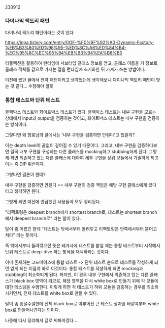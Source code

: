 230912

### 다이나믹 팩토리 패턴
다이나믹 팩토리 패턴이라는 것이 있다.

https://inpa.tistory.com/entry/GOF-%F0%9F%92%A0-Dynamic-Factory-%EB%B3%80%ED%98%95-%ED%8C%A8%ED%84%B4-%EC%95%8C%EC%95%84%EB%B3%B4%EA%B8%B0

리플렉션을 활용하여 런타임에 서브타입 클래스 정보를 얻고, 클래스 이름을 키 정보로, 클래스 객체를 값으로 가지는 맵을 런타임에 초기화한 뒤 가져가 쓰는 방법이다.

이전에 썼던 글에서 전략 패턴이라고 생각했는데 생각해보니 다이나믹 팩토리 패턴이 맞는 것 같다... 수정해야 할듯


### 통합 테스트와 단위 테스트

블랙박스 테스트와 화이트박스 테스트가 있다. 블랙박스 테스트는 내부 구현을 모르는 상태에서 input과 output을 검증하는 것이고, 화이트박스 테스트는 내부 구현을 검증하는 방식이다.

그렇다면 왜 향로님의 글에서는 '내부 구현을 검증하면 안된다'고 했을까?

이는 depth level이 끝없이 깊어질 수 있기 때문이다. 그리고, 내부 구현을 검증하다보면 결국 내부 구현을 구성하는 다른 클래스를 mocking하고 stubbing하게 된다. 그렇게 되면 의존하고 있는 다른 클래스에 대하여 세부 구현을 상위 모듈에서 기술하게 되고 이는 즉 DIP 위반이다. 

그렇다면 결론이 뭔데?

내부 구현을 검증하면 안된다 == 내부 구현의 검증 책임은 해당 구현 클래스에게 있다 라고 생각하면 된다.


그렇게 되면 예전에 언급했던 내용들이 모두 정리된다.

"리팩토링은 deepest branch에서 shortest branch로, 테스트는 shortest branch에서 deepest branch로" 라는 말이 있다.

말이 좀 어렵긴 한테 "테스트는 밖에서부터 돌려깎고 리팩토링은 안쪽에서부터 뜯어고쳐라" 라는 뜻이다.

즉 밖에서부터 돌려깎으란 뜻은 레거시에 테스트를 붙일 때는 통합 테스트부터 시작해서 단위 테스트로 deep-dive 하는 방식을 채택하라는 것이다.


이미 존재하는 코드베이스에 통합 테스트 -> 단위 테스트 순으로 테스트를 작성하게 되면 얻게 되는 이점이 바로 이것이다. 통합 테스트를 작성하게 되면 mocking과 stubbing이 최소화되게 된다. 하지만, 이 경우 내부 구현에서 의존하고 있는 다른 클래스가 black box 영역이 되므로, 해당 영역을 다시 white box로 만들기 위해 각 모듈에 대한 테스팅을 수행한다. 이렇게 하면 각 테스트가 하위 모듈을 검증하는 경우를 최소화시키면서, 전체 테스트를 white box로 만들 수 있다.

말이 좀 횡설수설한데 전체 black box로 이루어진 큰 테스트 상자를 바깥쪽부터 white box로 만들어나간다는 의미다.

나중에 다시 정리해서 글로 써봐야겠다...